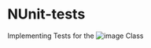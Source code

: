 # NUnit-tests
Implementing Tests for the ![image](https://user-images.githubusercontent.com/63861416/215148549-b11588e7-34be-4dc3-81e8-f6cf9969d67a.png) Class
